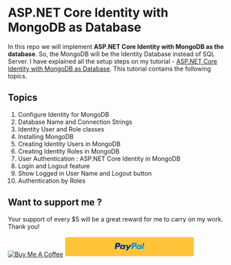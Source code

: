 # ASP.NET Core Identity with MongoDB as Database
In this repo we will implement <b>ASP.NET Core Identity with MongoDB as the database</b>. So, the MongoDB will be the Identity Database instead of SQL Server. I have explained all the setup steps on my tutorial - <a href="https://www.yogihosting.com/aspnet-core-identity-mongodb/" target="_blank">ASP.NET Core Identity with MongoDB as Database</a>. This tutorial contains the following topics. 

## Topics
1. Configure Identity for MongoDB
2. Database Name and Connection Strings
3. Identity User and Role classes
4. Installing MongoDB
5. Creating Identity Users in MongoDB
6. Creating Identity Roles in MongoDB
7. User Authentication : ASP.NET Core Identity in MongoDB
8. Login and Logout feature
9. Show Logged in User Name and Logout button
10. Authentication by Roles

## Want to support me ?

Your support of every $5 will be a great reward for me to carry on my work. Thank you!

<a href="https://www.buymeacoffee.com/YogYogi" target="_blank"><img src="https://cdn.buymeacoffee.com/buttons/v2/default-yellow.png" alt="Buy Me A Coffee" width="200"  style="height: 60px !important;width: 200px !important;" ></a>
<a href="https://www.paypal.com/paypalme/yogihosting" target="_blank"><img src="https://raw.githubusercontent.com/yogyogi/yogyogi/main/paypal.png" alt="Paypal Me" width="300"></a>
